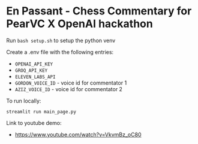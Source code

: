 # En Passant - Chess Commentary for PearVC X OpenAI hackathon

Run `bash setup.sh` to setup the python venv

Create a .env file with the following entries:

* `OPENAI_API_KEY`
* `GROQ_API_KEY`
* `ELEVEN_LABS_API`
* `GORDON_VOICE_ID` - voice id for commentator 1
* `AZIZ_VOICE_ID` - voice id for commentator 2


To run locally:

`streamlit run main_page.py`


Link to youtube demo:
* https://www.youtube.com/watch?v=VkvmBz_oC80
